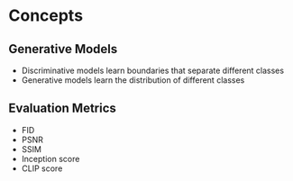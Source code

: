 # Concepts

## Generative Models

- Discriminative models learn boundaries that separate different classes
- Generative models learn the distribution of different classes

## Evaluation Metrics

- FID
- PSNR
- SSIM
- Inception score
- CLIP score